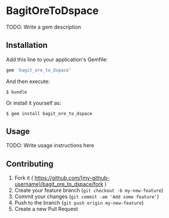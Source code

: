 # BagitOreToDspace

TODO: Write a gem description

## Installation

Add this line to your application's Gemfile:

```ruby
gem 'bagit_ore_to_dspace'
```

And then execute:

    $ bundle

Or install it yourself as:

    $ gem install bagit_ore_to_dspace

## Usage

TODO: Write usage instructions here

## Contributing

1. Fork it ( https://github.com/[my-github-username]/bagit_ore_to_dspace/fork )
2. Create your feature branch (`git checkout -b my-new-feature`)
3. Commit your changes (`git commit -am 'Add some feature'`)
4. Push to the branch (`git push origin my-new-feature`)
5. Create a new Pull Request
